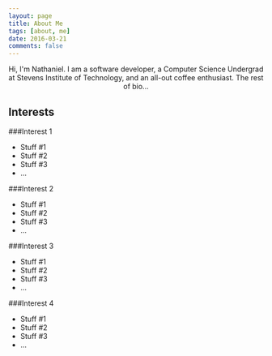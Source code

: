 ```yaml
---
layout: page
title: About Me
tags: [about, me]
date: 2016-03-21
comments: false
---
```

    
<center>Hi, I'm Nathaniel. I am a software developer, a Computer Science Undergrad at Stevens Institute of Technology, and an all-out coffee enthusiast. The rest of bio...</center>

## Interests
###Interest 1
* Stuff #1
* Stuff #2
* Stuff #3
* ...

###Interest 2
* Stuff #1
* Stuff #2
* Stuff #3
* ...

###Interest 3
* Stuff #1
* Stuff #2
* Stuff #3
* ...

###Interest 4
* Stuff #1
* Stuff #2
* Stuff #3
* ...

